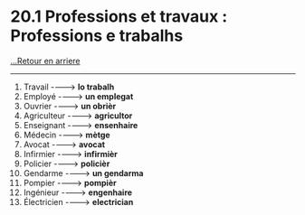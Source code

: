 # 20.1 Professions et travaux : Professions e trabalhs

[...Retour en arriere](../../../menu_fiches.md)

---

1. Travail  ----> **lo trabalh**
2. Employé  ----> **un emplegat**
3. Ouvrier  ----> **un obrièr**
4. Agriculteur  ----> **agricultor**
5. Enseignant  ----> **ensenhaire**
6. Médecin  ----> **mètge**
7. Avocat  ----> **avocat**
8. Infirmier  ----> **infirmièr**
9. Policier  ----> **policièr**
10. Gendarme ----> **un gendarma**
11. Pompier  ----> **pompièr**
12. Ingénieur  ----> **engenhaire**
13. Électricien  ----> **electrician**